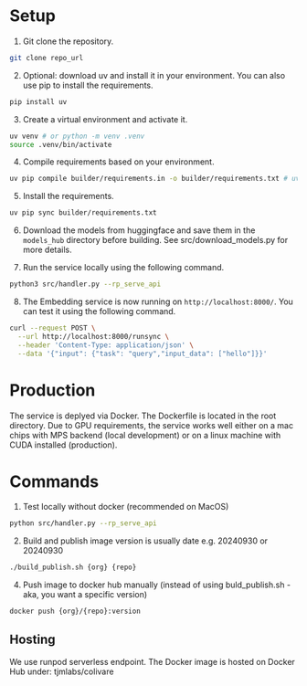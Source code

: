 # Setup 

1. Git clone the repository.
```bash
git clone repo_url
```
2. Optional: download uv and install it in your environment. You can also use pip to install the requirements.
```bash
pip install uv
```
3. Create a virtual environment and activate it.
```bash
uv venv # or python -m venv .venv
source .venv/bin/activate
```

4. Compile requirements based on your environment.
```bash
uv pip compile builder/requirements.in -o builder/requirements.txt # uv is optional, but recommended
``` 

5. Install the requirements.
```bash
uv pip sync builder/requirements.txt
```

6. Download the models from huggingface and save them in the `models_hub` directory before building. See src/download_models.py for more details.

7. Run the service locally using the following command.
```bash
python3 src/handler.py --rp_serve_api
```

8. The Embedding service is now running on `http://localhost:8000/`. You can test it using the following command.
```bash
curl --request POST \
  --url http://localhost:8000/runsync \
  --header 'Content-Type: application/json' \
  --data '{"input": {"task": "query","input_data": ["hello"]}}'  
```

# Production

The service is deplyed via Docker. The Dockerfile is located in the root directory. Due to GPU requirements, the service works well either on a mac chips with MPS backend (local development) or on a linux machine with CUDA installed (production).

# Commands

1. Test locally without docker (recommended on MacOS)

```bash
python src/handler.py --rp_serve_api
```

2. Build and publish image
   version is usually date  e.g. 20240930 or 20240930

```bash
./build_publish.sh {org} {repo} 
```

4. Push image to docker hub manually (instead of using buld_publish.sh - aka, you want a specific version)

```bash
docker push {org}/{repo}:version
```

## Hosting

We use runpod serverless endpoint. The Docker image is hosted on Docker Hub under: tjmlabs/colivare